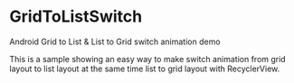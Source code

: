 # GridToListSwitch

Android Grid to List & List to Grid switch animation demo

This is a sample showing an easy way to make switch animation from grid layout to list layout at the same time list to grid layout with RecyclerView.

